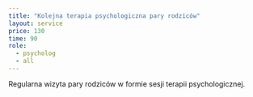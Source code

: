 ```yaml
---
title: "Kolejna terapia psychologiczna pary rodziców"
layout: service
price: 130
time: 90
role:
  - psycholog
  - all
---
```


Regularna wizyta pary rodziców w formie sesji terapii psychologicznej.